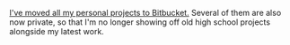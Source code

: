 [I've moved all my personal projects to Bitbucket.](https://bitbucket.org/nkorth/) Several of them are also now private, so that I'm no longer showing off old high school projects alongside my latest work.
